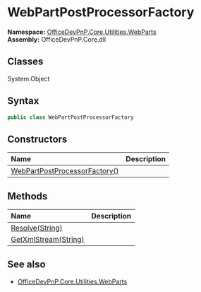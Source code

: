# WebPartPostProcessorFactory

**Namespace:** [OfficeDevPnP.Core.Utilities.WebParts](OfficeDevPnP.Core.Utilities.WebParts.md)  
**Assembly:** OfficeDevPnP.Core.dll  
## Classes
System.Object  
## Syntax
```C#
public class WebPartPostProcessorFactory
```
## Constructors
|**Name**|**Description**|
|:-----|:-----|
| [WebPartPostProcessorFactory()](WebPartPostProcessorFactoryconstructor1details.md) | 
## Methods
|**Name**|**Description**|
|:-----|:-----|
| [Resolve(String)](WebPartPostProcessorFactoryResolveString.md) | 
| [GetXmlStream(String)](WebPartPostProcessorFactoryGetXmlStreamString.md) | 
## See also
- [OfficeDevPnP.Core.Utilities.WebParts](OfficeDevPnP.Core.Utilities.WebParts.md)
